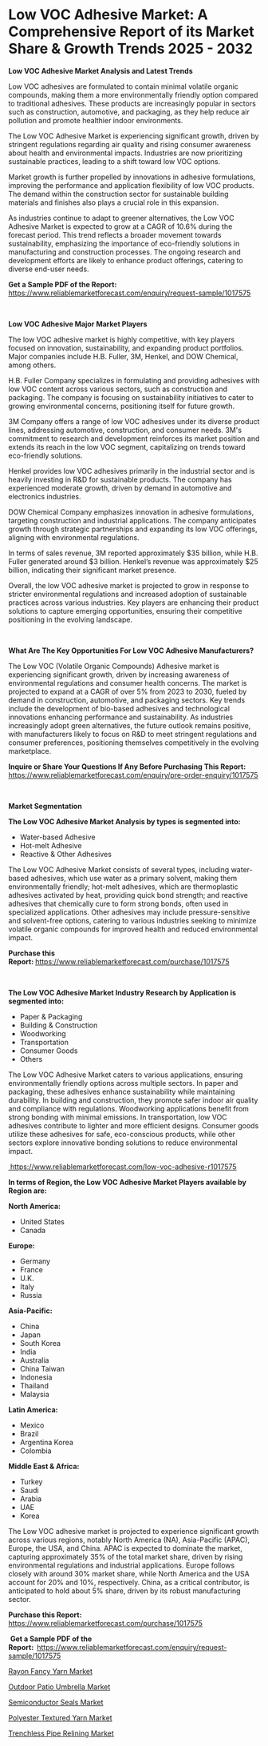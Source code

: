 <p><h1>Low VOC Adhesive Market: A Comprehensive Report of its Market Share & Growth Trends 2025 - 2032</h1></p><p><strong>Low VOC Adhesive Market Analysis and Latest Trends</strong></p>
<p><p>Low VOC adhesives are formulated to contain minimal volatile organic compounds, making them a more environmentally friendly option compared to traditional adhesives. These products are increasingly popular in sectors such as construction, automotive, and packaging, as they help reduce air pollution and promote healthier indoor environments. </p><p>The Low VOC Adhesive Market is experiencing significant growth, driven by stringent regulations regarding air quality and rising consumer awareness about health and environmental impacts. Industries are now prioritizing sustainable practices, leading to a shift toward low VOC options. </p><p>Market growth is further propelled by innovations in adhesive formulations, improving the performance and application flexibility of low VOC products. The demand within the construction sector for sustainable building materials and finishes also plays a crucial role in this expansion. </p><p>As industries continue to adapt to greener alternatives, the Low VOC Adhesive Market is expected to grow at a CAGR of 10.6% during the forecast period. This trend reflects a broader movement towards sustainability, emphasizing the importance of eco-friendly solutions in manufacturing and construction processes. The ongoing research and development efforts are likely to enhance product offerings, catering to diverse end-user needs.</p></p>
<p><strong>Get a Sample PDF of the Report:&nbsp;</strong> <a href="https://www.reliablemarketforecast.com/enquiry/request-sample/1017575?utm_campaign=2245&utm_medium=2&utm_source=Github&utm_content=ia&utm_term=30012025&utm_id=low-voc-adhesive">https://www.reliablemarketforecast.com/enquiry/request-sample/1017575</a></p>
<p>&nbsp;</p>
<p><strong>Low VOC Adhesive Major Market Players</strong></p>
<p><p>The low VOC adhesive market is highly competitive, with key players focused on innovation, sustainability, and expanding product portfolios. Major companies include H.B. Fuller, 3M, Henkel, and DOW Chemical, among others.</p><p>H.B. Fuller Company specializes in formulating and providing adhesives with low VOC content across various sectors, such as construction and packaging. The company is focusing on sustainability initiatives to cater to growing environmental concerns, positioning itself for future growth.</p><p>3M Company offers a range of low VOC adhesives under its diverse product lines, addressing automotive, construction, and consumer needs. 3M's commitment to research and development reinforces its market position and extends its reach in the low VOC segment, capitalizing on trends toward eco-friendly solutions.</p><p>Henkel provides low VOC adhesives primarily in the industrial sector and is heavily investing in R&D for sustainable products. The company has experienced moderate growth, driven by demand in automotive and electronics industries.</p><p>DOW Chemical Company emphasizes innovation in adhesive formulations, targeting construction and industrial applications. The company anticipates growth through strategic partnerships and expanding its low VOC offerings, aligning with environmental regulations.</p><p>In terms of sales revenue, 3M reported approximately $35 billion, while H.B. Fuller generated around $3 billion. Henkel’s revenue was approximately $25 billion, indicating their significant market presence.</p><p>Overall, the low VOC adhesive market is projected to grow in response to stricter environmental regulations and increased adoption of sustainable practices across various industries. Key players are enhancing their product solutions to capture emerging opportunities, ensuring their competitive positioning in the evolving landscape.</p></p>
<p>&nbsp;</p>
<p><strong>What Are The Key Opportunities For Low VOC Adhesive Manufacturers?</strong></p>
<p><p>The Low VOC (Volatile Organic Compounds) Adhesive market is experiencing significant growth, driven by increasing awareness of environmental regulations and consumer health concerns. The market is projected to expand at a CAGR of over 5% from 2023 to 2030, fueled by demand in construction, automotive, and packaging sectors. Key trends include the development of bio-based adhesives and technological innovations enhancing performance and sustainability. As industries increasingly adopt green alternatives, the future outlook remains positive, with manufacturers likely to focus on R&D to meet stringent regulations and consumer preferences, positioning themselves competitively in the evolving marketplace.</p></p>
<p><strong>Inquire or Share Your Questions If Any Before Purchasing This Report:</strong> <a href="https://www.reliablemarketforecast.com/enquiry/pre-order-enquiry/1017575?utm_campaign=2245&utm_medium=2&utm_source=Github&utm_content=ia&utm_term=30012025&utm_id=low-voc-adhesive">https://www.reliablemarketforecast.com/enquiry/pre-order-enquiry/1017575</a></p>
<p>&nbsp;</p>
<p><strong>Market Segmentation</strong></p>
<p><strong>The Low VOC Adhesive Market Analysis by types is segmented into:</strong></p>
<p><ul><li>Water-based Adhesive</li><li>Hot-melt Adhesive</li><li>Reactive & Other Adhesives</li></ul></p>
<p><p>The Low VOC Adhesive Market consists of several types, including water-based adhesives, which use water as a primary solvent, making them environmentally friendly; hot-melt adhesives, which are thermoplastic adhesives activated by heat, providing quick bond strength; and reactive adhesives that chemically cure to form strong bonds, often used in specialized applications. Other adhesives may include pressure-sensitive and solvent-free options, catering to various industries seeking to minimize volatile organic compounds for improved health and reduced environmental impact.</p></p>
<p><strong>Purchase this Report:&nbsp;</strong><a href="https://www.reliablemarketforecast.com/purchase/1017575?utm_campaign=2245&utm_medium=2&utm_source=Github&utm_content=ia&utm_term=30012025&utm_id=low-voc-adhesive">https://www.reliablemarketforecast.com/purchase/1017575</a></p>
<p>&nbsp;</p>
<p><strong>The Low VOC Adhesive Market Industry Research by Application is segmented into:</strong></p>
<p><ul><li>Paper & Packaging</li><li>Building & Construction</li><li>Woodworking</li><li>Transportation</li><li>Consumer Goods</li><li>Others</li></ul></p>
<p><p>The Low VOC Adhesive Market caters to various applications, ensuring environmentally friendly options across multiple sectors. In paper and packaging, these adhesives enhance sustainability while maintaining durability. In building and construction, they promote safer indoor air quality and compliance with regulations. Woodworking applications benefit from strong bonding with minimal emissions. In transportation, low VOC adhesives contribute to lighter and more efficient designs. Consumer goods utilize these adhesives for safe, eco-conscious products, while other sectors explore innovative bonding solutions to reduce environmental impact.</p></p>
<p><a href="https://www.reliablemarketforecast.com/low-voc-adhesive-r1017575?utm_campaign=2245&utm_medium=2&utm_source=Github&utm_content=ia&utm_term=30012025&utm_id=low-voc-adhesive">&nbsp;https://www.reliablemarketforecast.com/low-voc-adhesive-r1017575</a></p>
<p><strong>In terms of Region, the Low VOC Adhesive Market Players available by Region are:</strong></p>
<p>
    <p> <strong> North America: </strong>
        <ul>
            <li>United States</li>
            <li>Canada</li>
        </ul>
        </p> 
    <p> <strong> Europe: </strong>
        <ul>
            <li>Germany</li>
            <li>France</li>
            <li>U.K.</li>
            <li>Italy</li>
            <li>Russia</li>
        </ul>
        </p> 
    <p> <strong> Asia-Pacific: </strong>
        <ul>
            <li>China</li>
            <li>Japan</li>
            <li>South Korea</li>
            <li>India</li>
            <li>Australia</li>
            <li>China Taiwan</li>
            <li>Indonesia</li>
            <li>Thailand</li>
            <li>Malaysia</li>
        </ul>
        </p> 
    <p> <strong> Latin America: </strong>
        <ul>
            <li>Mexico</li>
            <li>Brazil</li>
            <li>Argentina Korea</li>
            <li>Colombia</li>
        </ul>
        </p> 
    <p> <strong> Middle East & Africa: </strong>
        <ul>
            <li>Turkey</li>
            <li>Saudi</li>
            <li>Arabia</li>
            <li>UAE</li>
            <li>Korea</li>
        </ul>
    </p>
    </p>
<p><p>The Low VOC adhesive market is projected to experience significant growth across various regions, notably North America (NA), Asia-Pacific (APAC), Europe, the USA, and China. APAC is expected to dominate the market, capturing approximately 35% of the total market share, driven by rising environmental regulations and industrial applications. Europe follows closely with around 30% market share, while North America and the USA account for 20% and 10%, respectively. China, as a critical contributor, is anticipated to hold about 5% share, driven by its robust manufacturing sector.</p></p>
<p><strong>Purchase this Report: </strong><a href="https://www.reliablemarketforecast.com/purchase/1017575?utm_campaign=2245&utm_medium=2&utm_source=Github&utm_content=ia&utm_term=30012025&utm_id=low-voc-adhesive">https://www.reliablemarketforecast.com/purchase/1017575</a></p>
<p>&nbsp;<strong>Get a Sample PDF of the Report:&nbsp;&nbsp;</strong><a href="https://www.reliablemarketforecast.com/enquiry/request-sample/1017575?utm_campaign=2245&utm_medium=2&utm_source=Github&utm_content=ia&utm_term=30012025&utm_id=low-voc-adhesive">https://www.reliablemarketforecast.com/enquiry/request-sample/1017575</a></p>
<p><strong></strong></p>
<p><p><a href="https://www.linkedin.com/pulse/comprehensive-overview-rayon-fancy-yarn-market-competitive-wsjjf?utm_campaign=2245&utm_medium=2&utm_source=Github&utm_content=ia&utm_term=30012025&utm_id=low-voc-adhesive">Rayon Fancy Yarn Market</a></p><p><a href="https://www.linkedin.com/pulse/focus-outdoor-patio-umbrella-market-trends-metrics-sales-size-im2ff?utm_campaign=2245&utm_medium=2&utm_source=Github&utm_content=ia&utm_term=30012025&utm_id=low-voc-adhesive">Outdoor Patio Umbrella Market</a></p><p><a href="https://github.com/gregorywiliams78/Market-Research-Report-List-1/blob/main/semiconductor-seals-market.md?utm_campaign=2245&utm_medium=2&utm_source=Github&utm_content=ia&utm_term=30012025&utm_id=low-voc-adhesive">Semiconductor Seals Market</a></p><p><a href="https://www.linkedin.com/pulse/overview-polyester-textured-yarn-market-2025-2032-size-iytce?utm_campaign=2245&utm_medium=2&utm_source=Github&utm_content=ia&utm_term=30012025&utm_id=low-voc-adhesive">Polyester Textured Yarn Market</a></p><p><a href="https://github.com/raffadongraffadong/Market-Research-Report-List-1/blob/main/trenchless-pipe-relining-market.md?utm_campaign=2245&utm_medium=2&utm_source=Github&utm_content=ia&utm_term=30012025&utm_id=low-voc-adhesive">Trenchless Pipe Relining Market</a></p></p>